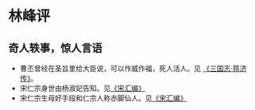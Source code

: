 # 林峰评

## 奇人轶事，惊人言语

- 曹丕曾经在圣旨里给大臣说，可以作威作福，死人活人。见 [《三国志·蒋济传》](#曹丕诏夏侯尚)。
- 宋仁宗身世由杨淑妃告知。见[《宋汇编》](#杨淑妃语仁宗)
- 宋仁宗生母好手段和仁宗人称赤脚仙人。见[《宋汇编》](#李宸妃上位)

